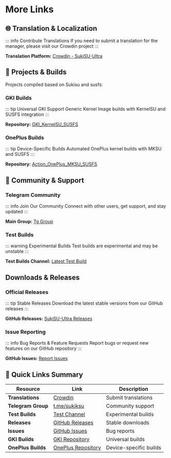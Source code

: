 # More Links

## 🌐 Translation & Localization

::: info Contribute Translations
If you need to submit a translation for the manager, please visit our Crowdin project
:::

**Translation Platform:** [Crowdin - SukiSU-Ultra](https://crowdin.com/project/SukiSU-Ultra)

## 🔧 Projects & Builds

Projects compiled based on Sukisu and susfs:

### GKI Builds
::: tip Universal GKI Support
Generic Kernel Image builds with KernelSU and SUSFS integration
:::

**Repository:** [GKI_KernelSU_SUSFS](https://github.com/ShirkNeko/GKI_KernelSU_SUSFS)

### OnePlus Builds
::: tip Device-Specific Builds
Automated OnePlus kernel builds with MKSU and SUSFS
:::

**Repository:** [Action_OnePlus_MKSU_SUSFS](https://github.com/ShirkNeko/Action_OnePlus_MKSU_SUSFS)

## 📱 Community & Support

### Telegram Community
::: info Join Our Community
Connect with other users, get support, and stay updated
:::

**Main Group:** [Tg Group](https://t.me/sukiksu)

### Test Builds
::: warning Experimental Builds
Test builds are experimental and may be unstable
:::

**Test Builds Channel:** [Latest Test Build](https://t.me/Sukiksu/7114)

## Downloads & Releases

### Official Releases
::: tip Stable Releases
Download the latest stable versions from our GitHub releases
:::

**GitHub Releases:** [SukiSU-Ultra Releases](https://github.com/sukisu-ultra/sukisu-ultra/releases)

### Issue Reporting
::: info Bug Reports & Feature Requests
Report bugs or request new features on our GitHub repository
:::

**GitHub Issues:** [Report Issues](https://github.com/sukisu-ultra/sukisu-ultra/issues)

## 🔗 Quick Links Summary

| Resource | Link | Description |
|----------|------|-------------|
|  **Translations** | [Crowdin](https://crowdin.com/project/SukiSU-Ultra) | Submit translations |
|  **Telegram Group** | [t.me/sukiksu](https://t.me/sukiksu) | Community support |
|  **Test Builds** | [Test Channel](https://t.me/Sukiksu/7114) | Experimental builds |
|  **Releases** | [GitHub Releases](https://github.com/sukisu-ultra/sukisu-ultra/releases) | Stable downloads |
|  **Issues** | [GitHub Issues](https://github.com/sukisu-ultra/sukisu-ultra/issues) | Bug reports |
|  **GKI Builds** | [GKI Repository](https://github.com/ShirkNeko/GKI_KernelSU_SUSFS) | Universal builds |
|  **OnePlus Builds** | [OnePlus Repository](https://github.com/ShirkNeko/Action_OnePlus_MKSU_SUSFS) | Device-specific builds |
